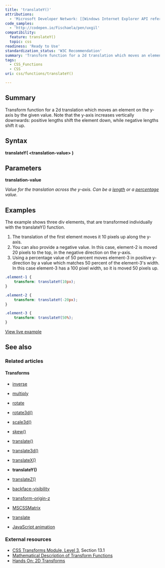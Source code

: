 ```yaml
---
title: 'translateY()'
attributions:
  - 'Microsoft Developer Network: [[Windows Internet Explorer API reference](http://msdn.microsoft.com/en-us/library/ie/hh828809%28v=vs.85%29.aspx) Article]'
code_samples:
  - 'http://codepen.io/Fischaela/pen/uxgil'
compatibility:
  feature: translateY()
  topic: css
readiness: 'Ready to Use'
standardization_status: 'W3C Recommendation'
summary: 'Transform function for a 2d translation which moves an element on the y-axis by the given value. Note that the y-axis increases vertically downwards: positive lengths shift the element down, while negative lengths shift it up.'
tags:
  - CSS_Functions
  - CSS
uri: css/functions/translateY()

---
```

## Summary

Transform function for a 2d translation which moves an element on the y-axis by the given value. Note that the y-axis increases vertically downwards: positive lengths shift the element down, while negative lengths shift it up.

## Syntax

**translateY( \<translation-value\> )**

## Parameters

**translation-value**

*Value for the translation across the y-axis. Can be a [length](/css/data_types/length) or a [percentage](/css/data_types/percentage) value.*

## Examples

The example shows three div elements, that are transformed individually with the translateY() function.

1.  The translation of the first element moves it 10 pixels up along the y-axis.
2.  You can also provide a negative value. In this case, element-2 is moved 20 pixels to the top, in the negative direction on the y-axis.
3.  Using a percentage value of 50 percent moves element-3 in positive y-direction by a value which matches 50 percent of the element-3's width. In this case element-3 has a 100 pixel width, so it is moved 50 pixels up.

``` css
.element-1 {
    transform: translateY(10px);
}

.element-2 {
    transform: translateY(-20px);
}

.element-3 {
    transform: translateY(50%);
}
```

[View live example](http://codepen.io/Fischaela/pen/uxgil)

## See also

### Related articles

#### Transforms

-   [inverse](/css/cssom/MSCSSMatrix/methods/inverse)

-   [multiply](/css/cssom/MSCSSMatrix/methods/multiply)

-   [rotate](/css/cssom/MSCSSMatrix/methods/rotate)

-   [rotate3d()](/css/functions/rotate3d())

-   [scale3d()](/css/functions/scale3d())

-   [skew()](/css/functions/skew())

-   [translate()](/css/functions/translate())

-   [translate3d()](/css/functions/translate3d())

-   [translateX()](/css/functions/translateX())

-   **translateY()**

-   [translateZ()](/css/functions/translateZ())

-   [backface-visibility](/css/properties/backface-visibility)

-   [transform-origin-z](/css/properties/transform-origin-z)

-   [MSCSSMatrix](/css/transforms/MSCSSMatrix)

-   [translate](/css/transforms/MSCSSMatrix/translate)

-   [JavaScript animation](/tutorials/animation_in_javascript_2)

### External resources

-   [CSS Transforms Module, Level 3](http://go.microsoft.com/fwlink/p/?LinkID=223145), Section 13.1
-   [Mathematical Description of Transform Functions](http://go.microsoft.com/fwlink/p/?LinkId=256246)
-   [Hands On: 2D Transforms](http://go.microsoft.com/fwlink/?LinkID=240163)

